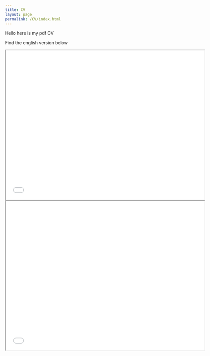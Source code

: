 ```yaml
---
title: CV
layout: page
permalink: /CV/index.html
---
```


<p>Hello here is my pdf CV</p>
<p>Find the english version below</p>
<iframe src="/assets/europassCV_Imane_KHALIS.pdf" width="640" height="480"></iframe>
<iframe src="/imanekls.github.io/assets/CV Imane En.pdf" width="640" height="480"></iframe>

